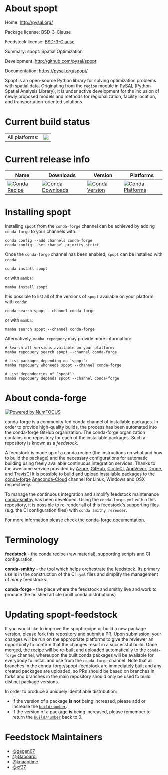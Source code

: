 About spopt
===========

Home: http://pysal.org/

Package license: BSD-3-Clause

Feedstock license: [BSD-3-Clause](https://github.com/conda-forge/spopt-feedstock/blob/main/LICENSE.txt)

Summary: spopt: Spatial Optimization

Development: http://github.com/pysal/spopt

Documentation: https://pysal.org/spopt/

Spopt is an open-source Python library for solving optimization problems with spatial data. Originating from the `region` module in [PySAL](http://pysal.org) (Python Spatial Analysis Library), it is under active development for the inclusion of newly proposed models and methods for regionalization, facility location, and transportation-oriented solutions.


Current build status
====================


<table><tr><td>All platforms:</td>
    <td>
      <a href="https://dev.azure.com/conda-forge/feedstock-builds/_build/latest?definitionId=11634&branchName=main">
        <img src="https://dev.azure.com/conda-forge/feedstock-builds/_apis/build/status/spopt-feedstock?branchName=main">
      </a>
    </td>
  </tr>
</table>

Current release info
====================

| Name | Downloads | Version | Platforms |
| --- | --- | --- | --- |
| [![Conda Recipe](https://img.shields.io/badge/recipe-spopt-green.svg)](https://anaconda.org/conda-forge/spopt) | [![Conda Downloads](https://img.shields.io/conda/dn/conda-forge/spopt.svg)](https://anaconda.org/conda-forge/spopt) | [![Conda Version](https://img.shields.io/conda/vn/conda-forge/spopt.svg)](https://anaconda.org/conda-forge/spopt) | [![Conda Platforms](https://img.shields.io/conda/pn/conda-forge/spopt.svg)](https://anaconda.org/conda-forge/spopt) |

Installing spopt
================

Installing `spopt` from the `conda-forge` channel can be achieved by adding `conda-forge` to your channels with:

```
conda config --add channels conda-forge
conda config --set channel_priority strict
```

Once the `conda-forge` channel has been enabled, `spopt` can be installed with `conda`:

```
conda install spopt
```

or with `mamba`:

```
mamba install spopt
```

It is possible to list all of the versions of `spopt` available on your platform with `conda`:

```
conda search spopt --channel conda-forge
```

or with `mamba`:

```
mamba search spopt --channel conda-forge
```

Alternatively, `mamba repoquery` may provide more information:

```
# Search all versions available on your platform:
mamba repoquery search spopt --channel conda-forge

# List packages depending on `spopt`:
mamba repoquery whoneeds spopt --channel conda-forge

# List dependencies of `spopt`:
mamba repoquery depends spopt --channel conda-forge
```


About conda-forge
=================

[![Powered by
NumFOCUS](https://img.shields.io/badge/powered%20by-NumFOCUS-orange.svg?style=flat&colorA=E1523D&colorB=007D8A)](https://numfocus.org)

conda-forge is a community-led conda channel of installable packages.
In order to provide high-quality builds, the process has been automated into the
conda-forge GitHub organization. The conda-forge organization contains one repository
for each of the installable packages. Such a repository is known as a *feedstock*.

A feedstock is made up of a conda recipe (the instructions on what and how to build
the package) and the necessary configurations for automatic building using freely
available continuous integration services. Thanks to the awesome service provided by
[Azure](https://azure.microsoft.com/en-us/services/devops/), [GitHub](https://github.com/),
[CircleCI](https://circleci.com/), [AppVeyor](https://www.appveyor.com/),
[Drone](https://cloud.drone.io/welcome), and [TravisCI](https://travis-ci.com/)
it is possible to build and upload installable packages to the
[conda-forge](https://anaconda.org/conda-forge) [Anaconda-Cloud](https://anaconda.org/)
channel for Linux, Windows and OSX respectively.

To manage the continuous integration and simplify feedstock maintenance
[conda-smithy](https://github.com/conda-forge/conda-smithy) has been developed.
Using the ``conda-forge.yml`` within this repository, it is possible to re-render all of
this feedstock's supporting files (e.g. the CI configuration files) with ``conda smithy rerender``.

For more information please check the [conda-forge documentation](https://conda-forge.org/docs/).

Terminology
===========

**feedstock** - the conda recipe (raw material), supporting scripts and CI configuration.

**conda-smithy** - the tool which helps orchestrate the feedstock.
                   Its primary use is in the construction of the CI ``.yml`` files
                   and simplify the management of *many* feedstocks.

**conda-forge** - the place where the feedstock and smithy live and work to
                  produce the finished article (built conda distributions)


Updating spopt-feedstock
========================

If you would like to improve the spopt recipe or build a new
package version, please fork this repository and submit a PR. Upon submission,
your changes will be run on the appropriate platforms to give the reviewer an
opportunity to confirm that the changes result in a successful build. Once
merged, the recipe will be re-built and uploaded automatically to the
`conda-forge` channel, whereupon the built conda packages will be available for
everybody to install and use from the `conda-forge` channel.
Note that all branches in the conda-forge/spopt-feedstock are
immediately built and any created packages are uploaded, so PRs should be based
on branches in forks and branches in the main repository should only be used to
build distinct package versions.

In order to produce a uniquely identifiable distribution:
 * If the version of a package **is not** being increased, please add or increase
   the [``build/number``](https://docs.conda.io/projects/conda-build/en/latest/resources/define-metadata.html#build-number-and-string).
 * If the version of a package **is** being increased, please remember to return
   the [``build/number``](https://docs.conda.io/projects/conda-build/en/latest/resources/define-metadata.html#build-number-and-string)
   back to 0.

Feedstock Maintainers
=====================

* [@gegen07](https://github.com/gegen07/)
* [@jGaboardi](https://github.com/jGaboardi/)
* [@knaaptime](https://github.com/knaaptime/)
* [@xf37](https://github.com/xf37/)

